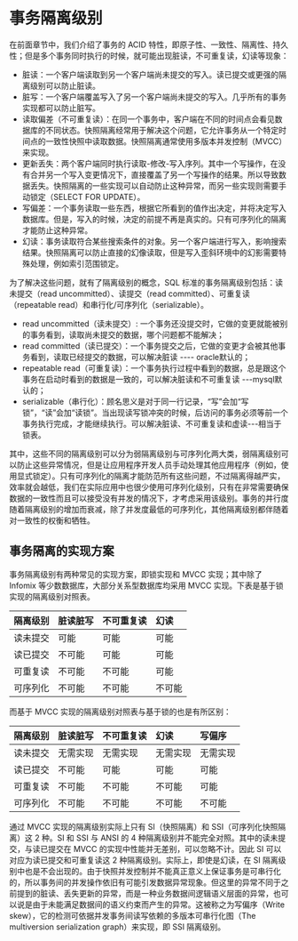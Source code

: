 # 事务隔离级别

在前面章节中，我们介绍了事务的 ACID 特性，即原子性、一致性、隔离性、持久性；但是多个事务同时执行的时候，就可能出现脏读，不可重复读，幻读等现象：

- 脏读：一个客户端读取到另一个客户端尚未提交的写入。读已提交或更强的隔离级别可以防止脏读。
- 脏写：一个客户端覆盖写入了另一个客户端尚未提交的写入。几乎所有的事务实现都可以防止脏写。
- 读取偏差（不可重复读）：在同一个事务中，客户端在不同的时间点会看见数据库的不同状态。快照隔离经常用于解决这个问题，它允许事务从一个特定时间点的一致性快照中读取数据。快照隔离通常使用多版本并发控制（MVCC）来实现。
- 更新丢失：两个客户端同时执行读取-修改-写入序列。其中一个写操作，在没有合并另一个写入变更情况下，直接覆盖了另一个写操作的结果。所以导致数据丢失。快照隔离的一些实现可以自动防止这种异常，而另一些实现则需要手动锁定（SELECT FOR UPDATE）。
- 写偏差：一个事务读取一些东西，根据它所看到的值作出决定，并将决定写入数据库。但是，写入的时候，决定的前提不再是真实的。只有可序列化的隔离才能防止这种异常。
- 幻读：事务读取符合某些搜索条件的对象。另一个客户端进行写入，影响搜索结果。快照隔离可以防止直接的幻像读取，但是写入歪斜环境中的幻影需要特殊处理，例如索引范围锁定。

为了解决这些问题，就有了隔离级别的概念，SQL 标准的事务隔离级别包括：读未提交（read uncommitted）、读提交（read committed）、可重复读（repeatable read）和串行化/可序列化（serializable）。

- read uncommitted（读未提交）: 一个事务还没提交时，它做的变更就能被别的事务看到，读取尚未提交的数据，哪个问题都不能解决；
- read committed（读已提交）：一个事务提交之后，它做的变更才会被其他事务看到，读取已经提交的数据，可以解决脏读 ---- oracle默认的；
- repeatable read（可重复读）：一个事务执行过程中看到的数据，总是跟这个事务在启动时看到的数据是一致的，可以解决脏读和不可重复读 ---mysql默认的；
- serializable（串行化）：顾名思义是对于同一行记录，“写”会加“写锁”，“读”会加“读锁”。当出现读写锁冲突的时候，后访问的事务必须等前一个事务执行完成，才能继续执行。可以解决脏读、不可重复读和虚读---相当于锁表。

其中，这些不同的隔离级别可以分为弱隔离级别与可序列化两大类，弱隔离级别可以防止这些异常情况，但是让应用程序开发人员手动处理其他应用程序（例如，使用显式锁定）。只有可序列化的隔离才能防范所有这些问题，不过隔离得越严实，效率就会越低，我们在实际应用中也很少使用可序列化级别，只有在非常需要确保数据的一致性而且可以接受没有并发的情况下，才考虑采用该级别。事务的并行度随着隔离级别的增加而衰减，除了并发度最低的可序列化，其他隔离级别都伴随着对一致性的权衡和牺牲。

## 事务隔离的实现方案

事务隔离级别有两种常见的实现方案，即锁实现和 MVCC 实现；其中除了 Infomix 等少数数据库，大部分关系型数据库均采用 MVCC 实现。下表是基于锁实现的隔离级别对照表。

| 隔离级别 | 脏读脏写 | 不可重复读 | 幻读   |
| :------- | :------- | :--------- | :----- |
| 读未提交 | 可能     | 可能       | 可能   |
| 读已提交 | 不可能   | 可能       | 可能   |
| 可重复读 | 不可能   | 不可能     | 可能   |
| 可序列化 | 不可能   | 不可能     | 不可能 |

而基于 MVCC 实现的隔离级别对照表与基于锁的也是有所区别：

| 隔离级别 | 脏读脏写 | 不可重复读 | 幻读     | 写偏序   |
| :------- | :------- | :--------- | :------- | :------- |
| 读未提交 | 无需实现 | 无需实现   | 无需实现 | 无需实现 |
| 读已提交 | 不可能   | 可能       | 可能     | 可能     |
| 可重复读 | 不可能   | 不可能     | 不可能   | 可能     |
| 可序列化 | 不可能   | 不可能     | 不可能   | 不可能   |

通过 MVCC 实现的隔离级别实际上只有 SI（快照隔离）和 SSI（可序列化快照隔离）这 2 种。SI 和 SSI 与 ANSI 的 4 种隔离级别并不能完全对照。其中的读未提交，与读已提交在 MVCC 的实现中性能并无差别，可以忽略不计。因此 SI 可以对应为读已提交和可重复读这 2 种隔离级别。实际上，即使是幻读，在 SI 隔离级别中也是不会出现的。由于快照并发控制并不能真正意义上保证事务是可串行化的，所以事务间的并发操作依旧有可能引发数据异常现象。但这里的异常不同于之前提到的脏读、丢失更新的异常，而是一种业务数据间逻辑语义层面的异常，也可以说是由于未能满足数据间的语义约束而产生的异常。这被称之为写偏序（Write skew），它的检测可依据并发事务间读写依赖的多版本可串行化图（The multiversion serialization graph）来实现，即 SSI 隔离级别。
